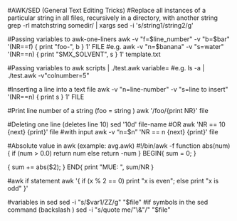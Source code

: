 #AWK/SED (General Text Editing Tricks)
#Replace all instances of a particular string in all files, recursively in a directory, with another string
grep -rl matchstring somedir/ | xargs sed -i 's/string1/string2/g'

#Passing variables to awk-one-liners
awk -v "f=$line_number" -v "b=$bar" '(NR==f) { print "foo-", b } 1' FILE
#e.g.
awk -v "n=$banana" -v "s=water" '(NR==n) { print "SMX_SOLVENT", s } 1' template.txt

#Passing variables to awk scripts
<bash command> | ./test.awk variable=<foo>
#e.g.
ls -a | ./test.awk -v"colnumber=5"

#Inserting a line into a text file
awk -v "n=line-number" -v "s=line to insert" '(NR==n) { print s } 1' FILE

#Print line number of a string (foo = string )
awk '/foo/{print NR}' file

#Deleting one line (deletes line 10)
sed '10d' file-name
#OR
awk 'NR == 10 {next} {print}' file
#with input
awk -v “n=$n” 'NR == n {next} {print}' file

#Absolute value in awk (example: avg.awk)
#!/bin/awk -f
function abs(num){
  if (num > 0.0) return num
  else return -num
}
BEGIN{
sum = 0;
}

{
sum += abs($2);
}
END{
print "MUE: ", sum/NR
}

#awk if statement
awk '{ if (x % 2 == 0) print "x is even"; else
        print "x is odd" }'

#variables in sed
sed -i "s/$var1/ZZ/g" "$file"
#if symbols in the sed command (backslash \)
sed -i "s/quote me/\"\\&\"/" "$file"
